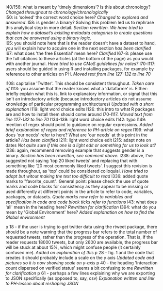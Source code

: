 l40/156: what is meant by 'timely dimensions'? Is this about chronology? *Changed throughout to chronology/chronologically*  
l50: is 'solved' the correct word choice here? *Changed to explored and answered*. 
l58: is gender a binary? Solving this problem led us to rephrase this analytical step in more detail. *Section rewritten. We have tried to explain how a dataset’s existing metadata categories to create questions that can be answered using a binary logic.*  
l65: you should note here that is the reader doesn't have a dataset to hand, you will explain how to acquire one in the next section *has been clarified*
l67: what does 'the free Essential' mean here? *Clarified*
l67-8: please use the full citations to these articles (at the bottom of the page) as you would with another journal. *Have tried to use CMoS guidelines for notes?*
l70-l117: users should be guided in using R and installing packages, for example by reference to other articles on PH. *Moved text from line 127-132 to line 70*

l108: capitalise 'Twitter'. This should be consistent throughout. *Taken care of*
l113: you assume that the reader knows what a 'datafarme' is. Either: briefly explain what this is, link to explanatory information, or signal that this isn't an introductory article (because introductory articles do not assume knowledge of particular programming architectures) *Updated with a short explanation*
l119: light word choice edits
l126: this intro to what R packages are and how to install them should come around l70-l117. *Moved text from line 127-132 to line 70*
l134-139: light word choice edits
l142: typo
l149: mention of regex should point to guidance on regular expressions. *Added brief explanation of regex and reference to PH-article on regex*
l199: what does 'our needs' refer to here? What are 'our needs' at this point in the article? *Has been clarified*
l211: light word choice edit
l215: adapt note on dates *Not quite sure if this one is a light edit or something for us to look at?* 
l236: again, recommend removing example that suggests gender is a binary. *Section has been rewritten, see comment above.*
l238: above, I've suggested not saying 'top 20 liked tweets' and replacing that with something like '20 most commonly liked tweets'. I suggest this revision is made throughout, as 'top' could be considered colloquial. *Have tried to adapt but witout making the text too difficult to read*
l336: added quote marks to "favorite_count". General point: please check the use of quote marks and code blocks for consistency as they appear to be missing or used differently at different points in the article to refer to code, variables, packages, or datasets. *Quote marks now refer to variables and specification in code and code block ticks refer to functions*
l43: what does 'all' mean in the heading here? *Rewritten for clarification*
l394: what do you mean by 'Global Environment' here? *Added explanation on how to find the Global environment* 

p 18 - if the user is trying to get twitter data using the rtweet package, there should be a note warning that the progress bar refers to the total number of requested tweets, rather than the progress of the operation. That is, if the reader requests 18000 tweets, but only 2600 are available, the progress bar will be stuck at about 15%, which might confuse people (it certainly confused me). *Added an explanation of this*
p 28 - fig. 1 and the code that creates it should probably include a scale on the y axis *Updated code and pictures so it is now showing scale on y-axis*
p 40 - the heading 'Interaction count dispersed on verified status' seems a bit confusing to me *Rewritten for clarification*
p 61 - perhaps a few lines explaining why we are exporting to JSON specifically (as opposed to, say, csv) *Explanation written and link to PH-lesson about reshaping JSON*
